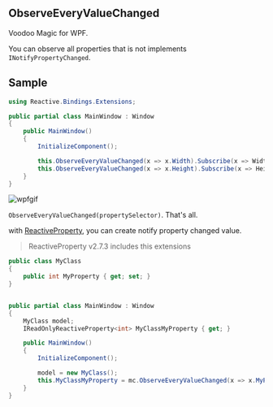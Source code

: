 ObserveEveryValueChanged
---
Voodoo Magic for WPF.

You can observe all properties that is not implements `INotifyPropertyChanged`.

Sample
---
```csharp
using Reactive.Bindings.Extensions;

public partial class MainWindow : Window
{
    public MainWindow()
    {
        InitializeComponent();

        this.ObserveEveryValueChanged(x => x.Width).Subscribe(x => WidthText.Text = x.ToString());
        this.ObserveEveryValueChanged(x => x.Height).Subscribe(x => HeightText.Text = x.ToString());
    }
}
```

![wpfgif](https://cloud.githubusercontent.com/assets/46207/15827886/1573ff16-2c48-11e6-9876-4e4455d7eced.gif)

`ObserveEveryValueChanged(propertySelector)`. That's all.

with [ReactiveProperty](https://github.com/runceel/ReactiveProperty/), you can create notify property changed value.

> ReactiveProperty v2.7.3 includes this extensions 

```csharp
public class MyClass
{
    public int MyProperty { get; set; }
}


public partial class MainWindow : Window
{
    MyClass model;
    IReadOnlyReactiveProperty<int> MyClassMyProperty { get; }

    public MainWindow()
    {
        InitializeComponent();

        model = new MyClass();
        this.MyClassMyProperty = mc.ObserveEveryValueChanged(x => x.MyProperty).ToReadOnlyReactiveProperty();
    }
}
```